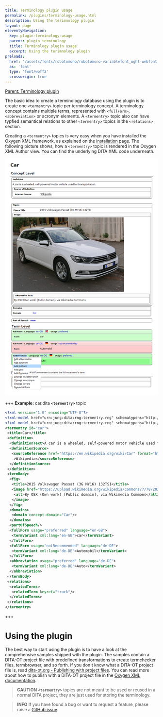 ```yaml
---
title: Terminology plugin usage
permalink: /plugins/terminology-usage.html
description: Using the terimnology plugin
layout: page
eleventyNavigation:
  key: plugin-terminology-usage
  parent: plugin-terminology
  title: Terminology plugin usage
  excerpt: Using the terimnology plugin
preloads:
  href: '/assets/fonts/robotomono/robotomono-variablefont_wght-webfont.woff2'
  as: 'font'
  type: 'font/woff2'
  crossorigin: true
---
```


[Parent: Terminology plugin](/plugins/terminology.html)

The basic idea to create a terminology database using the plugin is to create one `<termentry>` topic per terminology concept. A terminology concept contains multiple terms, represented with `<fullForm>`, `<abbreviation>` or acronym elements. A `<termentry>` topic also can have typfied semantical relations to other `<termentry>` topics in the `<relations>` section.

Creating a `<termentry>` topics is very easy when you have installed the Oxygen XML framework, as explained on the [installation](/plugins/terminology-installation.html) page. The following picture shows, how a `<termentry>` topic is rendered in the Oxygen XML Author view. You can find the underlying DITA XML code underneath.

![Termentry topic in Oxygen XML author view](../assets/images/termentry.png)

+++ **Example:** car.dita **`<termentry>`** topic
```xml
<?xml version="1.0" encoding="UTF-8"?>
<?xml-model href="urn:jung:dita:rng:termentry.rng" schematypens="http://relaxng.org/ns/structure/1.0"?>
<?xml-model href="urn:jung:dita:rng:termentry.rng" schematypens="http://purl.oclc.org/dsdl/schematron"?>
<termentry id="car">
 <title>Car</title>
 <definition>
  <definitionText>A car is a wheeled, self-powered motor vehicle used for transportation.</definitionText>
  <definitionSource>
   <sourceReference href="https://en.wikipedia.org/wiki/Car" format="html" scope="external"
    >Wikipedia</sourceReference>
  </definitionSource>
 </definition>
 <termBody>
  <fig>
   <title>2015 Volkswagen Passat (3G MY16) 132TSI</title>
   <image href="https://upload.wikimedia.org/wikipedia/commons/7/78/2015_Volkswagen_Passat_%283G_MY16%29_132TSI_station_wagon_%282015-11-11%29_01.jpg" scope="external" width="600px">
    <alt>By OSX (Own work) [Public domain], via Wikimedia Commons</alt>
   </image>
  </fig>
  <domains>
   <domain concept-domain="Car"/>
  </domains>
  <partOfSpeech/>
  <fullForm usage="preferred" language="en-GB">
   <termVariant xml:lang="en-GB">car</termVariant>
  </fullForm>
  <fullForm usage="notRecommended" language="de-DE">
   <termVariant xml:lang="de-DE">Automobil</termVariant>
  </fullForm>
  <abbreviation usage="preferred" language="de-DE">
   <termVariant xml:lang="de-DE">Auto</termVariant>
  </abbreviation>
 </termBody>
 <relations>
  <relatedTerms>
   <relatedTerm keyref="truck"/>
  </relatedTerms>
 </relations>
</termentry>
```
+++


Using the plugin
================

The best way to start using the plugin is to have a look at the comprehensive samples shipped with the plugin. The samples contain a DITA-OT project file with predefined transformations to create termchecker files, termbrowser, and so forth. If you don't know what a DITA-OT project file is, read [dita-ot.org - Publishing with project files](https://www.dita-ot.org/dev/topics/using-project-files). You can read more about how to publish with a DITA-OT project file in the [Oxygen XML documentation](https://www.oxygenxml.com/doc/versions/26.1/ug-editor/topics/publishing_with_a_dita_ot_project_file.html?hl=publishing%2Cdita-ot%2Cproject%2Cfile).

> <i class="fa-solid fa-triangle-exclamation"></i> **CAUTION** **`<termentry>`** topics are not meant to be used or reused in a normal DITA project, they are just used for storing the terminology.

> <i class="fas fa-circle-info"></i> **INFO** If you have found a bug or want to request a feature, please raise a <i class="fa-brands fa-github"></i> [GitHub issue](https://github.com/stefan-jung/org.jung.terminology/issues).